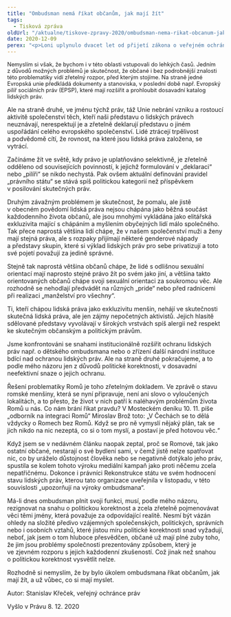 ```yaml
---
title: "Ombudsman nemá říkat občanům, jak mají žít"
tags:
  - Tisková zpráva
oldUrl: "/aktualne/tiskove-zpravy-2020/ombudsman-nema-rikat-obcanum-jak-maji-zit"
date: 2020-12-09
perex: "<p>Loni uplynulo dvacet let od přijetí zákona o veřejném ochránci práv, v letošním roce pak uplyne již sedmdesát let od přijetí Evropské úmluvy o lidských právech a 10. prosince si jako každoročně připomeneme Den lidských práv. Snad je to příležitost k alespoň krátkému zamyšlení nad stavem lidských práv i ombudsmanství u nás.</p>"
---
```


<!-- imported from the old website -->

<p><span style="font-size: 12.8px;">Nemyslím si však, že bychom i v této oblasti vstupovali do lehkých časů. Jedním z důvodů možných problémů je skutečnost, že občané i bez podrobnější znalosti této problematiky vidí zřetelný rozpor, před kterým stojíme. Na straně jedné Evropská unie předkládá dokumenty a stanoviska, v poslední době např. Evropský pilíř sociálních práv (EPSP), které mají rozšířit a prohloubit dosavadní katalog lidských práv.</span></p> <p>Ale na straně druhé, ve jménu týchž práv, táž Unie nebrání vzniku a rostoucí aktivitě společenství těch, kteří naši představu o lidských právech neuznávají, nerespektují je a zřetelně deklarují představu o jiném uspořádání celého evropského společenství. Lidé ztrácejí trpělivost a podvědomě cítí, že rovnost, na které jsou lidská práva založena, se vytrácí.</p> <p>Začínáme žít ve světě, kdy právo je uplatňováno selektivně, je zřetelně odděleno od souvisejících povinností, k jejichž formulování v „deklaraci“ nebo „pilíři“ se nikdo nechystá. Pak ovšem aktuální definování pravidel „právního státu“ se stává spíš politickou kategorií než příspěvkem v posilování skutečných práv.</p> <p>Druhým závažným problémem je skutečnost, že pomalu, ale jistě v obecném povědomí lidská práva nejsou chápána jako běžná součást každodenního života občanů, ale jsou mnohými vykládána jako elitářská exkluzivita mající s chápáním a myšlením obyčejných lidí málo společného. Tak přece naprostá většina lidí chápe, že v našem společenství muži a ženy mají stejná práva, ale s rozpaky přijímají některé genderové nápady a představy skupin, které si výklad lidských práv pro sebe privatizují a toto své pojetí považují za jedině správné.</p> <p>Stejně tak naprostá většina občanů chápe, že lidé s odlišnou sexuální orientací mají naprosto stejné právo žít po svém jako jiní, a většina takto orientovaných občanů chápe svoji sexuální orientaci za soukromou věc. Ale rozhodně se nehodlají předvádět na různých „pride“ nebo před radnicemi při realizaci „manželství pro všechny“.</p> <p>Ti, kteří chápou lidská práva jako exkluzivitu menšin, nehájí ve skutečnosti skutečná lidská práva, ale jen zájmy nepočetných aktivistů. Jejich hlasitě sdělované představy vyvolávají v širokých vrstvách spíš alergii než respekt ke skutečným občanským a politickým právům.</p> <p>Jsme konfrontováni se snahami institucionálně rozšířit ochranu lidských práv např. o dětského ombudsmana nebo o zřízení další národní instituce bdící nad ochranou lidských práv. Ale na straně druhé pokračujeme, a to podle mého názoru jen z důvodů politické korektnosti, v dosavadní neefektivní snaze o jejich ochranu.</p> <p>Řešení problematiky Romů je toho zřetelným dokladem. Ve zprávě o stavu romské menšiny, která se nyní připravuje, není ani slovo o vyloučených lokalitách, a to přesto, že život v nich patří k naléhavým problémům života Romů u nás. Co nám brání říkat pravdu? V Mosteckém deníku 10. 11. píše „odborník na integraci Romů“ Miroslav Brož toto: „V Čechách se to dělá vždycky o Romech bez Romů. Když se pro ně vymyslí nějaký plán, tak se jich nikdo na nic nezeptá, co si o tom myslí, a postaví je před hotovou věc.“</p> <p>Když jsem se v nedávném článku naopak zeptal, proč se Romové, tak jako ostatní občané, nestarají o své bydlení sami, v čemž jistě nelze spatřovat nic, co by uráželo důstojnost člověka nebo se negativně dotýkalo jeho práv, spustila se kolem tohoto výroku mediální kampaň jako proti něčemu zcela nepatřičnému. Dokonce i právníci Rekonstrukce státu ve svém hodnocení stavu lidských práv, kterou tato organizace uveřejnila v listopadu, v této souvislosti „upozorňují na výroky ombudsmana“.</p> <p>Má-li dnes ombudsman plnit svoji funkci, musí, podle mého názoru, rezignovat na snahu o politickou korektnost a zcela zřetelně pojmenovávat věci těmi jmény, která považuje za odpovídající realitě. Nesmí být vázán ohledy na složité předivo vzájemných společenských, politických, správních nebo i osobních vztahů, které jistou míru politické korektnosti snad vyžadují, neboť, jak jsem o tom hluboce přesvědčen, občané už mají plné zuby toho, že jim jsou problémy společnosti prezentovány způsobem, který je ve zjevném rozporu s jejich každodenní zkušeností. Což jinak než snahou o politickou korektnost vysvětlit nelze.</p> <p>Rozhodně si nemyslím, že by bylo úkolem ombudsmana říkat občanům, jak mají žít, a už vůbec, co si mají myslet.</p> <p>Autor: Stanislav Křeček, veřejný ochránce práv</p> <p>Vyšlo v Právu 8. 12. 2020</p>
